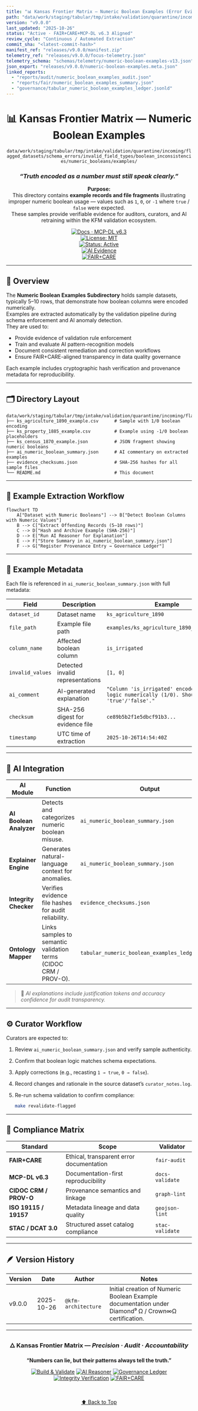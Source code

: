 ```yaml
---
title: "📊 Kansas Frontier Matrix — Numeric Boolean Examples (Error Evidence Layer · Diamond⁹ Ω / Crown∞Ω Certified)"
path: "data/work/staging/tabular/tmp/intake/validation/quarantine/incoming/flagged_datasets/schema_errors/invalid_field_types/boolean_inconsistencies/numeric_booleans/examples/README.md"
version: "v9.0.0"
last_updated: "2025-10-26"
status: "Active · FAIR+CARE+MCP-DL v6.3 Aligned"
review_cycle: "Continuous / Automated Extraction"
commit_sha: "<latest-commit-hash>"
manifest_ref: "releases/v9.0.0/manifest.zip"
telemetry_ref: "releases/v9.0.0/focus-telemetry.json"
telemetry_schema: "schemas/telemetry/numeric-boolean-examples-v13.json"
json_export: "releases/v9.0.0/numeric-boolean-examples.meta.json"
linked_reports:
  - "reports/audit/numeric_boolean_examples_audit.json"
  - "reports/fair/numeric_boolean_examples_summary.json"
  - "governance/tabular_numeric_boolean_examples_ledger.jsonld"
---
```


<div align="center">

# 📊 Kansas Frontier Matrix — **Numeric Boolean Examples**  
`data/work/staging/tabular/tmp/intake/validation/quarantine/incoming/flagged_datasets/schema_errors/invalid_field_types/boolean_inconsistencies/numeric_booleans/examples/`

### *“Truth encoded as a number must still speak clearly.”*

**Purpose:**  
This directory contains **example records and file fragments** illustrating improper numeric boolean usage — values such as `1`, `0`, or `-1` where `true` / `false` were expected.  
These samples provide verifiable evidence for auditors, curators, and AI retraining within the KFM validation ecosystem.

[![Docs · MCP-DL v6.3](https://img.shields.io/badge/Docs-MCP--DL%20v6.3-blue)](../../../../../../../../../../../../../../../../../../../../docs/architecture/repo-focus.md)  
[![License: MIT](https://img.shields.io/badge/License-MIT-green)](../../../../../../../../../../../../../../../../../../../../LICENSE)  
[![Status: Active](https://img.shields.io/badge/Status-Active-orange)]()  
[![AI Evidence](https://img.shields.io/badge/AI%20Evidence-Enabled%20✓-teal)]()  
[![FAIR+CARE](https://img.shields.io/badge/FAIR-CARE-blueviolet)]()

</div>

---

## 🧭 Overview

The **Numeric Boolean Examples Subdirectory** holds sample datasets, typically 5–10 rows, that demonstrate how boolean columns were encoded numerically.  
Examples are extracted automatically by the validation pipeline during schema enforcement and AI anomaly detection.  
They are used to:
- Provide evidence of validation rule enforcement  
- Train and evaluate AI pattern-recognition models  
- Document consistent remediation and correction workflows  
- Ensure FAIR+CARE-aligned transparency in data quality governance  

Each example includes cryptographic hash verification and provenance metadata for reproducibility.

---

## 🗂️ Directory Layout

```text
data/work/staging/tabular/tmp/intake/validation/quarantine/incoming/flagged_datasets/schema_errors/invalid_field_types/boolean_inconsistencies/numeric_booleans/examples/
├── ks_agriculture_1890_example.csv      # Sample with 1/0 boolean encoding
├── ks_property_1885_example.csv         # Example using -1/0 boolean placeholders
├── ks_census_1870_example.json          # JSON fragment showing numeric booleans
├── ai_numeric_boolean_summary.json      # AI commentary on extracted examples
├── evidence_checksums.json              # SHA-256 hashes for all sample files
└── README.md                            # This document
````

---

## 🔁 Example Extraction Workflow

```mermaid
flowchart TD
    A["Dataset with Numeric Booleans"] --> B["Detect Boolean Columns with Numeric Values"]
    B --> C["Extract Offending Records (5–10 rows)"]
    C --> D["Hash and Archive Example (SHA-256)"]
    D --> E["Run AI Reasoner for Explanation"]
    E --> F["Store Summary in ai_numeric_boolean_summary.json"]
    F --> G["Register Provenance Entry → Governance Ledger"]
```

---

## 📄 Example Metadata

Each file is referenced in `ai_numeric_boolean_summary.json` with full metadata:

| Field            | Description                      | Example                                                                                      |
| ---------------- | -------------------------------- | -------------------------------------------------------------------------------------------- |
| `dataset_id`     | Dataset name                     | `ks_agriculture_1890`                                                                        |
| `file_path`      | Example file path                | `examples/ks_agriculture_1890_example.csv`                                                   |
| `column_name`    | Affected boolean column          | `is_irrigated`                                                                               |
| `invalid_values` | Detected invalid representations | `[1, 0]`                                                                                     |
| `ai_comment`     | AI-generated explanation         | `"Column 'is_irrigated' encodes boolean logic numerically (1/0). Should be 'true'/'false'."` |
| `checksum`       | SHA-256 digest for evidence file | `ce89b5b2f1e5dbcf91b3...`                                                                    |
| `timestamp`      | UTC time of extraction           | `2025-10-26T14:54:40Z`                                                                       |

---

## 🤖 AI Integration

| AI Module               | Function                                                         | Output                                           |
| ----------------------- | ---------------------------------------------------------------- | ------------------------------------------------ |
| **AI Boolean Analyzer** | Detects and categorizes numeric boolean misuse.                  | `ai_numeric_boolean_summary.json`                |
| **Explainer Engine**    | Generates natural-language context for anomalies.                | `ai_numeric_boolean_summary.json`                |
| **Integrity Checker**   | Verifies evidence file hashes for audit reliability.             | `evidence_checksums.json`                        |
| **Ontology Mapper**     | Links samples to semantic validation terms (CIDOC CRM / PROV-O). | `tabular_numeric_boolean_examples_ledger.jsonld` |

> 🧠 *AI explanations include justification tokens and accuracy confidence for audit transparency.*

---

## ⚙️ Curator Workflow

Curators are expected to:

1. Review `ai_numeric_boolean_summary.json` and verify sample authenticity.
2. Confirm that boolean logic matches schema expectations.
3. Apply corrections (e.g., recasting `1 → true`, `0 → false`).
4. Record changes and rationale in the source dataset’s `curator_notes.log`.
5. Re-run schema validation to confirm compliance:

   ```bash
   make revalidate-flagged
   ```

---

## 🧾 Compliance Matrix

| Standard               | Scope                                    | Validator       |
| ---------------------- | ---------------------------------------- | --------------- |
| **FAIR+CARE**          | Ethical, transparent error documentation | `fair-audit`    |
| **MCP-DL v6.3**        | Documentation-first reproducibility      | `docs-validate` |
| **CIDOC CRM / PROV-O** | Provenance semantics and linkage         | `graph-lint`    |
| **ISO 19115 / 19157**  | Metadata lineage and data quality        | `geojson-lint`  |
| **STAC / DCAT 3.0**    | Structured asset catalog compliance      | `stac-validate` |

---

## 🪶 Version History

| Version | Date       | Author              | Notes                                                                                               |
| ------- | ---------- | ------------------- | --------------------------------------------------------------------------------------------------- |
| v9.0.0  | 2025-10-26 | `@kfm-architecture` | Initial creation of Numeric Boolean Example documentation under Diamond⁹ Ω / Crown∞Ω certification. |

---

<div align="center">

### 🜂 Kansas Frontier Matrix — *Precision · Audit · Accountability*

**“Numbers can lie, but their patterns always tell the truth.”**

[![Build & Validate](https://img.shields.io/github/actions/workflow/status/bartytime4life/Kansas-Frontier-Matrix/validate.yml?label=Build+%26+Validate)]()
[![AI Reasoner](https://img.shields.io/badge/AI%20Reasoner-Active%20✓-teal)]()
[![Governance Ledger](https://img.shields.io/badge/Governance-Ledger%20Linked-blueviolet)]()
[![Integrity Verification](https://img.shields.io/badge/Integrity-Verified-lightgrey)]()
[![FAIR+CARE](https://img.shields.io/badge/FAIR-CARE-green)]()

<br><br> <a href="#-kansas-frontier-matrix--numeric-boolean-examples-error-evidence-layer--diamond⁹-Ω--crown∞Ω-certified">⬆ Back to Top</a>

</div>
